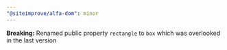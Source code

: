 ```yaml
---
"@siteimprove/alfa-dom": minor
---
```


**Breaking:** Renamed public property `rectangle` to `box` which was overlooked in the last version
